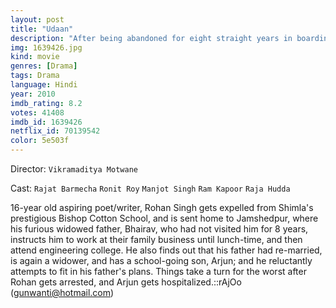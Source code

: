 ```yaml
---
layout: post
title: "Udaan"
description: "After being abandoned for eight straight years in boarding school, Rohan returns to the small industrial town of Jamshedpur and finds himself closeted with an authoritarian father and a younger half brother who he didn't even know existed. Forced to work in his father's steel factory and study engineering against his wishes, he strives to forge his own life out of his given circumstances and pursue his dream of being a writer..."
img: 1639426.jpg
kind: movie
genres: [Drama]
tags: Drama 
language: Hindi
year: 2010
imdb_rating: 8.2
votes: 41408
imdb_id: 1639426
netflix_id: 70139542
color: 5e503f
---
```

Director: `Vikramaditya Motwane`  

Cast: `Rajat Barmecha` `Ronit Roy` `Manjot Singh` `Ram Kapoor` `Raja Hudda` 

16-year old aspiring poet/writer, Rohan Singh gets expelled from Shimla's prestigious Bishop Cotton School, and is sent home to Jamshedpur, where his furious widowed father, Bhairav, who had not visited him for 8 years, instructs him to work at their family business until lunch-time, and then attend engineering college. He also finds out that his father had re-married, is again a widower, and has a school-going son, Arjun; and he reluctantly attempts to fit in his father's plans. Things take a turn for the worst after Rohan gets arrested, and Arjun gets hospitalized.::rAjOo (gunwanti@hotmail.com)